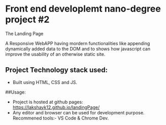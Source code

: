 # Front end developlemt nano-degree project #2
The Landing Page

A Responsive WebAPP having mordern functionalities like appending dynamically added data to the DOM and to shows how javascript can improve the usability of an otherwise static site.

## Project Technology stack used:
 -  Built using HTML, CSS and JS.

##Usage:
- Project is hosted at github pages: https://lakshayk12.github.io/landingPage/
- Any editor and browser can be used for development purpose. Recommened tools:- VS Code & Chrome Dev.
